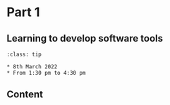 # Part 1

## Learning to develop software tools

```{admonition} When?
:class: tip

* 8th March 2022
* From 1:30 pm to 4:30 pm
```


## Content

```{tableofcontents}
```
